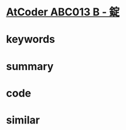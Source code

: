 # [AtCoder ABC013 B - 錠](https://atcoder.jp/contests/abc013/tasks/abc013_2)


# keywords 


# summary 


# code 


# similar 